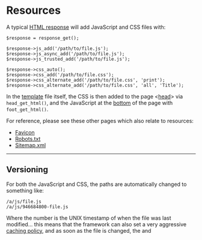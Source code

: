 # Resources

A typical [HTML response](../../doc/system/response.md) will add JavaScript and CSS files with:

	$response = response_get();

	$response->js_add('/path/to/file.js');
	$response->js_async_add('/path/to/file.js');
	$response->js_trusted_add('/path/to/file.js');

	$response->css_auto();
	$response->css_add('/path/to/file.css');
	$response->css_alternate_add('/path/to/file.css', 'print');
	$response->css_alternate_add('/path/to/file.css', 'all', 'Title');

In the [template](../../doc/setup/templates.md) file itself, the CSS is then added to the page <[head](https://developer.yahoo.com/performance/rules.html#css_top)> via `head_get_html()`, and the JavaScript at the [bottom](https://developer.yahoo.com/performance/rules.html#js_bottom) of the page with `foot_get_html()`.

For reference, please see these other pages which also relate to resources:

* [Favicon](../../doc/setup/resources/favicon.md)
* [Robots.txt](../../doc/setup/resources/robots.md)
* [Sitemap.xml](../../doc/setup/resources/sitemap.md)

---

## Versioning

For both the JavaScript and CSS, the paths are automatically changed to something like:

	/a/js/file.js
	/a/js/946684800-file.js

Where the number is the UNIX timestamp of when the file was last modified... this means that the framework can also set a very aggressive [caching policy](https://developer.yahoo.com/performance/rules.html#expires), and as soon as the file is changed, the <link> and <script> tags change, and the old URL is 301 redirected to the new path.

This can be enabled with the config options:

	$config['output.timestamp_url'] = true;

If you want to use this feature yourself (e.g. images), there is the timestamp_url() function:

	<img src="<?= html(timestamp_url('/a/img/logo.gif')) ?>" alt="Logo" />

---

## JavaScript code

Sometimes you may need to set a JavaScript variable "inline", for example the current tax rate, however you don't really want to do this inline as its a potential [security issue](../../doc/security/strings/html-injection.md), and can break the default [CSP directives](../../doc/security/csp.md).

So instead just add:

	$response->head_add_html("\n\t" .
		'<meta name="js_data" content="' . html(json_encode($x)) . '" />');

And the JavaScript can get that variable via:

	my_data = document.querySelector('meta[name="js_data"]');
	if (my_data) {
		try {
			my_data = JSON.parse(my_data.getAttribute('content'));
		} catch (e) {
			my_data = null;
		}
	}
	if (!my_data) {
		return;
	}

---

## JavaScript combined

Along with the versioning, the JS files can also be [combined](https://developer.yahoo.com/performance/rules.html#num_http) to a single file if you set the config:

	$config['output.js_combine'] = true;

This means that all the local files will be presented to the browser with a single script tag, such as:

	<script src="/a/js/946684800-{file1,file2}.js"></script>

And the framework will automatically parse this and return the individual files as one.

If you wan't a file to not be combined (e.g. jQuery), then instead call:

	$response->js_add('/path/to/file.js', 'separate');

---

## JavaScript minified

To [minify](https://developer.yahoo.com/performance/rules.html#minify) the JavaScript with [jsmin-php](https://github.com/rgrove/jsmin-php/), set:

	$config['output.js_min'] = true;

The result of this is cached, so shouldn't cause any performance issues (but may make debugging harder).

---

## CSS minified

To minify the CSS by simply removing comments and most whitespace (keeping line numbers), set:

	$config['output.css_min'] = true;

The result is cached, and shouldn't really make many changes to your CSS, but should reduce the file size a bit further.

---

## CSS auto

Some sites can simply get away with a single CSS file, but if they become too large, you may find that you want a different (or additional) file per section (based on the URL).

So if you update your [template](../../doc/setup/templates.md) file, so that it simply executes:

	$response->css_auto();

Then by default, the following 3 files (if they exist), will be included:

	/a/css/global/core.css
	/a/css/global/print.css
	/a/css/global/high.css

Where 'print.css' is the print style sheet, and 'high.css' is an alternative stylesheet for a high contrast version of the site.

Have a look at the config option 'output.css_types' if you want to configure these.

Then depending on the URL being loaded, additional files can be included.

For example:

	https://www.example.com/admin/products/

		/a/css/global/core.css
		/a/css/admin/core.css
		/a/css/admin/products/core.css
